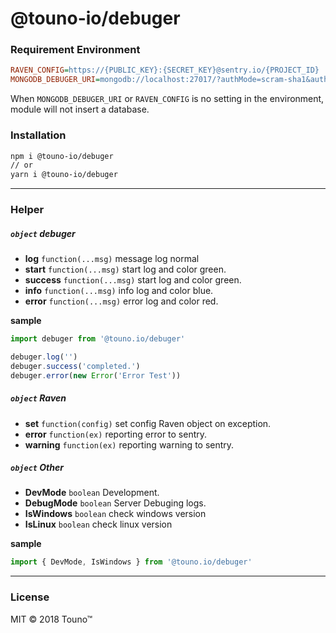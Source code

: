 # @touno-io/debuger


### Requirement Environment
```ini
RAVEN_CONFIG=https://{PUBLIC_KEY}:{SECRET_KEY}@sentry.io/{PROJECT_ID}
MONGODB_DEBUGER_URI=mongodb://localhost:27017/?authMode=scram-sha1&authSource=admin
```

When `MONGODB_DEBUGER_URI` or `RAVEN_CONFIG` is no setting in the environment, module will not insert a database.

### Installation
```bash
npm i @touno-io/debuger
// or
yarn i @touno-io/debuger
```

----------
### Helper
##### `object` debuger
  - **log** `function(...msg)` message log normal
  - **start** `function(...msg)` start log and color green.
  - **success** `function(...msg)` start log and color green.
  - **info** `function(...msg)` info log and color blue.
  - **error** `function(...msg)` error log and color red.

**sample**
```javascript
import debuger from '@touno.io/debuger'

debuger.log('')
debuger.success('completed.')
debuger.error(new Error('Error Test'))
```

##### `object` Raven
  - **set** `function(config)` set config Raven object on exception.
  - **error** `function(ex)` reporting error to sentry.
  - **warning** `function(ex)` reporting warning to sentry.

##### `object` Other
  - **DevMode** `boolean` Development.
  - **DebugMode** `boolean` Server Debuging logs.
  - **IsWindows** `boolean` check windows version
  - **IsLinux** `boolean` check linux version

**sample**
```javascript
import { DevMode, IsWindows } from '@touno.io/debuger'
```

----------
### License
MIT © 2018 Touno™
